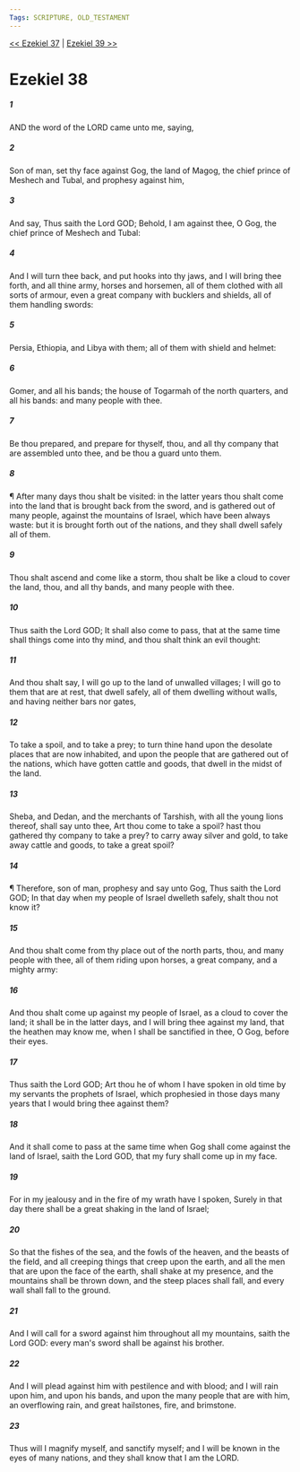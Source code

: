 ```yaml
---
Tags: SCRIPTURE, OLD_TESTAMENT
---
```


[<< Ezekiel 37](OLD_TESTAMENT/26_Ezekiel/Ezekiel_37.md) | [Ezekiel 39 >>](OLD_TESTAMENT/26_Ezekiel/Ezekiel_39.md)

# Ezekiel 38

##### 1
 AND the word of the LORD came unto me, saying,
##### 2
 Son of man, set thy face against Gog, the land of Magog, the chief prince of Meshech and Tubal, and prophesy against him,
##### 3
 And say, Thus saith the Lord GOD; Behold, I am against thee, O Gog, the chief prince of Meshech and Tubal:
##### 4
 And I will turn thee back, and put hooks into thy jaws, and I will bring thee forth, and all thine army, horses and horsemen, all of them clothed with all sorts of armour, even a great company with bucklers and shields, all of them handling swords:
##### 5
 Persia, Ethiopia, and Libya with them; all of them with shield and helmet:
##### 6
 Gomer, and all his bands; the house of Togarmah of the north quarters, and all his bands: and many people with thee.
##### 7
 Be thou prepared, and prepare for thyself, thou, and all thy company that are assembled unto thee, and be thou a guard unto them.
##### 8
 ¶ After many days thou shalt be visited: in the latter years thou shalt come into the land that is brought back from the sword, and is gathered out of many people, against the mountains of Israel, which have been always waste: but it is brought forth out of the nations, and they shall dwell safely all of them.
##### 9
 Thou shalt ascend and come like a storm, thou shalt be like a cloud to cover the land, thou, and all thy bands, and many people with thee.
##### 10
 Thus saith the Lord GOD; It shall also come to pass, that at the same time shall things come into thy mind, and thou shalt think an evil thought:
##### 11
 And thou shalt say, I will go up to the land of unwalled villages; I will go to them that are at rest, that dwell safely, all of them dwelling without walls, and having neither bars nor gates,
##### 12
 To take a spoil, and to take a prey; to turn thine hand upon the desolate places that are now inhabited, and upon the people that are gathered out of the nations, which have gotten cattle and goods, that dwell in the midst of the land.
##### 13
 Sheba, and Dedan, and the merchants of Tarshish, with all the young lions thereof, shall say unto thee, Art thou come to take a spoil?  hast thou gathered thy company to take a prey?  to carry away silver and gold, to take away cattle and goods, to take a great spoil?
##### 14
 ¶ Therefore, son of man, prophesy and say unto Gog, Thus saith the Lord GOD; In that day when my people of Israel dwelleth safely, shalt thou not know it?
##### 15
 And thou shalt come from thy place out of the north parts, thou, and many people with thee, all of them riding upon horses, a great company, and a mighty army:
##### 16
 And thou shalt come up against my people of Israel, as a cloud to cover the land; it shall be in the latter days, and I will bring thee against my land, that the heathen may know me, when I shall be sanctified in thee, O Gog, before their eyes.
##### 17
 Thus saith the Lord GOD; Art thou he of whom I have spoken in old time by my servants the prophets of Israel, which prophesied in those days many years that I would bring thee against them?
##### 18
 And it shall come to pass at the same time when Gog shall come against the land of Israel, saith the Lord GOD, that my fury shall come up in my face.
##### 19
 For in my jealousy and in the fire of my wrath have I spoken, Surely in that day there shall be a great shaking in the land of Israel;
##### 20
 So that the fishes of the sea, and the fowls of the heaven, and the beasts of the field, and all creeping things that creep upon the earth, and all the men that are upon the face of the earth, shall shake at my presence, and the mountains shall be thrown down, and the steep places shall fall, and every wall shall fall to the ground.
##### 21
 And I will call for a sword against him throughout all my mountains, saith the Lord GOD: every man's sword shall be against his brother.
##### 22
 And I will plead against him with pestilence and with blood; and I will rain upon him, and upon his bands, and upon the many people that are with him, an overflowing rain, and great hailstones, fire, and brimstone.
##### 23
 Thus will I magnify myself, and sanctify myself; and I will be known in the eyes of many nations, and they shall know that I am the LORD.
